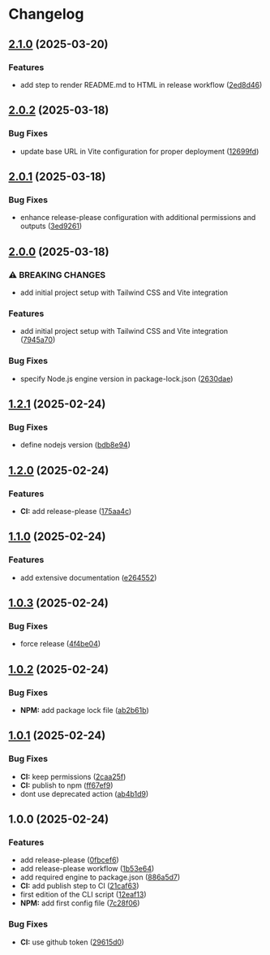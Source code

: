 # Changelog

## [2.1.0](https://github.com/rvanbaalen/domjs/compare/domjs-v2.0.2...domjs-v2.1.0) (2025-03-20)


### Features

* add step to render README.md to HTML in release workflow ([2ed8d46](https://github.com/rvanbaalen/domjs/commit/2ed8d4657a3dcd30ee99e7a7eb4845a675d3f8c9))

## [2.0.2](https://github.com/rvanbaalen/domjs/compare/domjs-v2.0.1...domjs-v2.0.2) (2025-03-18)


### Bug Fixes

* update base URL in Vite configuration for proper deployment ([12699fd](https://github.com/rvanbaalen/domjs/commit/12699fd3665f15f3af23af34e72c4c01b0db51e6))

## [2.0.1](https://github.com/rvanbaalen/domjs/compare/domjs-v2.0.0...domjs-v2.0.1) (2025-03-18)


### Bug Fixes

* enhance release-please configuration with additional permissions and outputs ([3ed9261](https://github.com/rvanbaalen/domjs/commit/3ed92610dc4a888eedafe0d2c96aaedf335a1652))

## [2.0.0](https://github.com/rvanbaalen/domjs/compare/domjs-v1.2.1...domjs-v2.0.0) (2025-03-18)


### ⚠ BREAKING CHANGES

* add initial project setup with Tailwind CSS and Vite integration

### Features

* add initial project setup with Tailwind CSS and Vite integration ([7945a70](https://github.com/rvanbaalen/domjs/commit/7945a70d88ba583b841266cb1cb556be097298e6))


### Bug Fixes

* specify Node.js engine version in package-lock.json ([2630dae](https://github.com/rvanbaalen/domjs/commit/2630dae479edf770a9882158e9417096bc339a49))

## [1.2.1](https://github.com/rvanbaalen/domjs/compare/domjs-v1.2.0...domjs-v1.2.1) (2025-02-24)


### Bug Fixes

* define nodejs version ([bdb8e94](https://github.com/rvanbaalen/domjs/commit/bdb8e94dbf7642113f6cdce9cfad684a375ed27f))

## [1.2.0](https://github.com/rvanbaalen/domjs/compare/domjs-v1.1.0...domjs-v1.2.0) (2025-02-24)


### Features

* **CI:** add release-please ([175aa4c](https://github.com/rvanbaalen/domjs/commit/175aa4c74149579d90f9c930f9fa490427dfa517))

## [1.1.0](https://github.com/rvanbaalen/runner-manager/compare/runner-manager-v1.0.3...runner-manager-v1.1.0) (2025-02-24)


### Features

* add extensive documentation ([e264552](https://github.com/rvanbaalen/runner-manager/commit/e264552e12569ffff4feafaa57a3ab13e3dab98c))

## [1.0.3](https://github.com/rvanbaalen/runner-manager/compare/runner-manager-v1.0.2...runner-manager-v1.0.3) (2025-02-24)


### Bug Fixes

* force release ([4f4be04](https://github.com/rvanbaalen/runner-manager/commit/4f4be04be494da951c08d8c456c446472e4131f0))

## [1.0.2](https://github.com/rvanbaalen/runner-manager/compare/runner-manager-v1.0.1...runner-manager-v1.0.2) (2025-02-24)


### Bug Fixes

* **NPM:** add package lock file ([ab2b61b](https://github.com/rvanbaalen/runner-manager/commit/ab2b61b36daf866430e75168352485d13e51985c))

## [1.0.1](https://github.com/rvanbaalen/runner-manager/compare/runner-manager-v1.0.0...runner-manager-v1.0.1) (2025-02-24)


### Bug Fixes

* **CI:** keep permissions ([2caa25f](https://github.com/rvanbaalen/runner-manager/commit/2caa25f0cc77d3bb564ba4f9905559340471cf3e))
* **CI:** publish to npm ([ff67ef9](https://github.com/rvanbaalen/runner-manager/commit/ff67ef9d56a60b9ee9aee8e2525af94d2f1ad219))
* dont use deprecated action ([ab4b1d9](https://github.com/rvanbaalen/runner-manager/commit/ab4b1d9431724c4c9dbbdaf4d61bec488d6ead9c))

## 1.0.0 (2025-02-24)


### Features

* add release-please ([0fbcef6](https://github.com/rvanbaalen/runner-manager/commit/0fbcef6d4f370430233101f9d6822d8fbdb96154))
* add release-please workflow ([1b53e64](https://github.com/rvanbaalen/runner-manager/commit/1b53e64796873de69bc3b5c8a3c2a60aadbd6c6d))
* add required engine to package.json ([886a5d7](https://github.com/rvanbaalen/runner-manager/commit/886a5d76b7114489f17e810f9c7a75d81c84bb27))
* **CI:** add publish step to CI ([21caf63](https://github.com/rvanbaalen/runner-manager/commit/21caf63cd9967ce5fc82543cca80b38ae52cf07e))
* first edition of the CLI script ([12eaf13](https://github.com/rvanbaalen/runner-manager/commit/12eaf136629ff8b7c07b5d6856173f6793bbe8b7))
* **NPM:** add first config file ([7c28f06](https://github.com/rvanbaalen/runner-manager/commit/7c28f06e79f87badf34d91e99675d5214df5753a))


### Bug Fixes

* **CI:** use github token ([29615d0](https://github.com/rvanbaalen/runner-manager/commit/29615d04a717832d4f37c4b0b83a20f82dc1f346))
